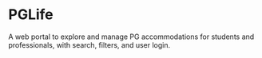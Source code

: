 # PGLife
A web portal to explore and manage PG accommodations for students and professionals, with search, filters, and user login.


